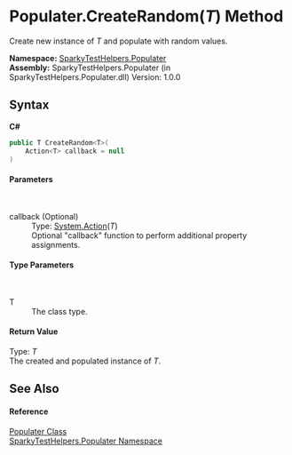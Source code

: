 # Populater.CreateRandom(*T*) Method 
 

Create new instance of *T* and populate with random values.

**Namespace:**&nbsp;<a href="N_SparkyTestHelpers_Populater.md">SparkyTestHelpers.Populater</a><br />**Assembly:**&nbsp;SparkyTestHelpers.Populater (in SparkyTestHelpers.Populater.dll) Version: 1.0.0

## Syntax

**C#**<br />
``` C#
public T CreateRandom<T>(
	Action<T> callback = null
)

```


#### Parameters
&nbsp;<dl><dt>callback (Optional)</dt><dd>Type: <a href="http://msdn2.microsoft.com/en-us/library/018hxwa8" target="_blank">System.Action</a>(*T*)<br />Optional "callback" function to perform additional property assignments.</dd></dl>

#### Type Parameters
&nbsp;<dl><dt>T</dt><dd>The class type.</dd></dl>

#### Return Value
Type: *T*<br />The created and populated instance of *T*.

## See Also


#### Reference
<a href="T_SparkyTestHelpers_Populater_Populater.md">Populater Class</a><br /><a href="N_SparkyTestHelpers_Populater.md">SparkyTestHelpers.Populater Namespace</a><br />